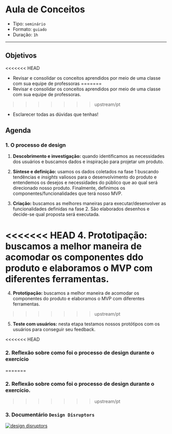 # Aula de Conceitos

- Tipo: `seminário`
- Formato: `guiado`
- Duração: `1h`

***

## Objetivos

<<<<<<< HEAD
- Revisar e consolidar os conceitos aprendidos por meio de uma classe com sua equipe de professoras
=======
- Revisar e consolidar os conceitos aprendidos por meio de uma classe com sua equipe de professoras.
>>>>>>> upstream/pt
- Esclarecer todas as dúvidas que tenhas!

## Agenda

### 1. O processo de design

1. **Descobrimento e investigação:** quando identificamos as necessidades dos usuários e buscamos dados e inspiração para projetar um produto.

2. **Síntese e definição:** usamos os dados coletados na fase 1 buscando tendências e *insights* valiosos para o desenvolvimento do produto e entendemos os desejos e necessidades do público que ao qual será direcionado nosso produto. Finalmente, definimos os componentes/funcionalidades que terá nosso MVP.

3. **Criação:** buscamos as melhores maneiras para executar/desenvolver as funcionalidades definidas na fase 2. São elaborados desenhos e decide-se qual proposta será executada.

<<<<<<< HEAD
4. **Prototipação:** buscamos a melhor maneira de acomodar os componentes ddo produto e elaboramos o MVP com diferentes ferramentas.
=======
4. **Prototipação:** buscamos a melhor maneira de acomodar os componentes do produto e elaboramos o MVP com diferentes ferramentas.
>>>>>>> upstream/pt

5. **Teste com usuários:** nesta etapa testamos nossos protótipos com os usuários para conseguir seu feedback.


<<<<<<< HEAD
### 2. Reflexão sobre como foi o processo de design durante o exercício
=======
### 2. Reflexão sobre como foi o processo de design durante o exercício.
>>>>>>> upstream/pt

### 3. Documentário `Design Disruptors`

[![design disruptors](http://s3.amazonaws.com/blog.invisionapp.com/uploads/2015/09/dd-thumb.jpg)](https://www.youtube.com/watch?v=W4AViRgrgkU)
